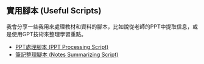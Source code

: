 ## 實用腳本 (Useful Scripts)

我會分享一些我用來處理教材和資料的腳本，比如說從老師的PPT中提取信息，或是使用GPT技術來整理學習重點。

- [PPT處理腳本 (PPT Processing Script)](/Scripts/BackEnd/PPT_2_Text.py)
- [筆記整理腳本 (Notes Summarizing Script)](/Scripts/BackEnd/Notes_Process.py)
